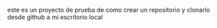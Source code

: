 este es un proyecto de prueba de como crear un repositorio y clonarlo desde github a mi escritorio local  